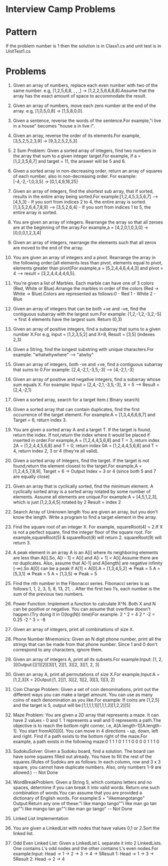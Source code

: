 # Interview Camp Problems

  # Pattern
  If the problem number is 1 then the solution is in Class1.cs and unit test is in UnitTest1.cs
  
  # Problems

  1. Given an array of numbers, replace each even number with two of the same number. e.g, [1,2,5,6,8, , , ,] -> [1,2,2,5,6,6,8,8].Assume that the array has the exact amount of space to accommodate the result.

  2. Given an array of numbers, move each zero number at the end of the array. e.g, [1,0,5,0,8] -> [1,5,8,0,0].

  3. Given a sentence, reverse the words of the sentence.For example,"i live in a house" becomes "house a in live i".

  4. Given an array, reverse the order of its elements.For example, [3,5,2,5,2,3,9] → [9,3,2,5,2,5,3]

  5. 2 Sum Problem: Given a sorted array of integers, find two numbers in the array that sum to a given integer target.For example, if a = [1,2,3,5,6,7] and target = 11, the answer will be 5 and 6.

  6. Given a sorted array in non-decreasing order, return an array of squares of each number, also in non-decreasing order. For example:[-4,-2,-1,0,3,5] -> [0,1,4,9,16,25]

  7. Given an array of integers, find the shortest sub array, that if sorted, results in the entire array being sorted.For example:[1,2,4,5,3,5,6,7] --> [4,5,3] - If you sort from indices 2 to 4, the entire array is sorted.[1,3,5,2,6,4,7,8,9] --> [3,5,2,6,4] -  If you sort from indices 1 to 5, the entire array is sorted.

  8. You are given an array of integers. Rearrange the array so that all zeroes are at the beginning of the array.For example,a = [4,2,0,1,0,3,0] -> [0,0,0,1,2,3,4]

  9. Given an array of integers, rearrange the elements such that all zeros are moved to the end of the array.

  10. You are given an array of integers and a pivot. Rearrange the array in the following order:[all elements less than pivot, elements equal to pivot, elements greater than pivot]For example,a = [5,2,4,4,6,4,4,3] and pivot = 4 --> result = [3,2,4,4,4,4,6,5].

  11. You're given a list of Marbles. Each marble can have one of 3 colors (Red, White or Blue).Arrange the marbles in order of the colors (Red -> White -> Blue).Colors are represented as follows:0 - Red 1 - White 2 - Blue

  12. Given an array of integers that can be both +ve and -ve, find the contiguous subarray with the largest sum.For example:  [1,2,-1,2,-3,2,-5]  -> first 4 elements have the largest sum. Return (0,3)

  13. Given an array of positive integers, find a subarray that sums to a given number X.For e.g, input = [1,2,3,5,2] and X=8, Result = [3,5] (indexes 2,3)

  14. Given a String, find the longest substring with unique characters.For example: "whatwhywhere" --> "atwhy"

  15. Given an array of integers, both -ve and +ve, find a contiguous subarray that sums to 0.For example: [2,4,-2,1,-3,5,-3] --> [4,-2,1,-3]

  16. Given an array of positive and negative integers, find a subarray whose sum equals X. For example: Input = [2,4,-2,1,-3,5,-3], X = 5 --> Result = [2,4,-2,1]

  17. Given a sorted array, search for a target item.( Binary search)

  18. Given a sorted array that can contain duplicates, find the first occurrence of the target element. For example:A = [1,3,4,6,6,6,7] and Target = 6, return index 3.

  19. You are given a sorted array A and a target T. If the target is found, return the index. If not,return the index where it would be placed if inserted in order.For example,A = [1,2,4,4,5,6,8] and T = 3, return index 2A = [1,2,4,4,5,6,8] and T = 0, return index 0A = [1,2,4,4,5,6,8] and T = 4, return index 2, 3 or 4 (they're all valid).

  20. Given a sorted array of Integers, find the target. If the target is not found,return the element closest to the target.For example,A = [1,2,4,5,7,8,9], Target = 6 -> Output Index = 3 or 4 (since both 5 and 7 are equally close)

  21. Given an array that is cyclically sorted, find the minimum element. A cyclically sorted array is a sorted array rotated by some number of elements. Assume all elements are unique.For example:A = [4,5,1,2,3], which is just [1,2,3,4,5] rotated by 2 Result = index 2

  22. Search Array of Unknown length You are given an array, but you don't know the length. Write a program to find a target element in the array.

  23. Find the square root of an integer X. For example, squareRoot(4) = 2.If X is not a perfect square, find the integer floor of the square root. For example,squareRoot(5) & squareRoot(8) will return 2. squareRoot(9) will return 3.

  24. A peak element in an array A is an A[i] where its neighboring elements are less than A[i].So, A[i - 1] < A[i] and A[i + 1] < A[i].Assume there are no duplicates. Also, assume that A[-1] and A[length] are negative infinity (-∞).So A[0] can be a peak if A[1] < A[0].A = [1,3,4,5,2] => Peak = 5 A = [5,3,1] => Peak = 5 A = [1,3,5] => Peak = 5

  25. Find the nth number in the Fibonacci series. Fibonacci series is as follows:1, 1, 2, 3, 5, 8, 13, 21, .. After the first two 1’s, each number is the sum of the previous two numbers.

  26. Power Function: Implement a function to calculate X^N. Both X and N can be positive or negative. You can assume that overflow doesn't happen.(Try doing it in ​O(log(N))​ time)For example: 2 ^ 2  = 4  2 ^ -2 = 0.25 -2 ^ 3  = -8

  27. Given an array of integers, print all combinations of size X.

  28. Phone Number Mnemonics: Given an N digit phone number, print all the strings that can be made from that phone number. Since 1 and 0 don't correspond to any characters, ignore them.

  29. Given an array of integers A, print all its subsets.For example:Input:​ [1, 2, 3]Output:[][1][2][3][1, 2][1, 3][2, 3][1, 2, 3]

  30. Given an array A, print all permutations of size X.For example,Input:A = [1,2,3]X = 2Output:[1, 2][1, 3][2, 1][2, 3][3, 1][3, 2]

  31. Coin Change Problem: Given a set of coin denominations, print out the different ways you can make a target amount. You can use as many coins of each denomination as you like.For example: If coins are [1,2,5] and the target is 5, output will be:[1,1,1,1,1][1,1,1,2][1,2,2][5]

  32. Maze Problem: You are given a 2D array that represents a maze. It can have 2 values - 0 and 1. 1 represents a wall and 0 represents a path.The objective is to reach the bottom right corner, i.e, A[A.length-1][A.length-1]. You start fromA[0][0]. You can move in 4 directions - up, down, left and right. Find if a path exists to the bottom right of the maze.For example, a path exists in the following maze:0 1 1 1 0 1 1 1 0 0 0 0 1 1 1 0

  33. SudokuSolver:​ Given a Sudoku board, find a solution. The board can have some squares filled out already. You have to fill the rest of the squares.(Rules of Sudoku are as follows: In each column, row and 3 x 3 square, you cannot have duplicate numbers. Also, only numbers 1-9 are allowed.) -- Not Done

  34. WordBreakProblem​: Given a String S, which contains letters and no spaces, determine if you can break it into valid words. Return one such combination of words.You can assume that you are provided a dictionary of English words. For example:S = "ilikemangotango" Output:Return any one of these:"i like mango tango""i like man go tan go""i like mango tan go""i like man go tango" -- Not Done

  35. Linked List Implementation

  36. You are given a LinkedList with nodes that have values 0,1 or 2.Sort the linked list.

  37. Odd Even Linked List: Given a LinkedList L separate it into 2 LinkedLists. One contains L's odd nodes and the other contains L's even nodes.For example:Input: Head -> 1 -> 2 -> 3 -> 4 -> 5Result 1: Head -> 1 -> 3 -> 5Result 2: Head -> 2 -> 4